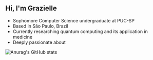 ## Hi, I'm Grazielle

- Sophomore Computer Science undergraduate at PUC-SP
- Based in São Paulo, Brazil
- Currently researching quantum computing and its application in medicine
- Deeply passionate about 

![Anurag's GitHub stats](https://github-readme-stats.vercel.app/api?username=GaiaOcean&show_icons=true&theme=radical)
  

<!--
**GaiaOcean/GaiaOcean** is a ✨ _special_ ✨ repository because its `README.md` (this file) appears on your GitHub profile.

Here are some ideas to get you started:

- 🔭 I’m currently working on ...
- 🌱 I’m currently learning ...
- 👯 I’m looking to collaborate on ...
- 🤔 I’m looking for help with ...
- 💬 Ask me about ...
- 📫 How to reach me: ...
- 😄 Pronouns: ...
- ⚡ Fun fact: ...
-->
